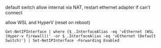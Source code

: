 default switch allow internat via NAT, restart ethernet adapter if can't connect

allow WSL and HyperV (reset on reboot)

```
Get-NetIPInterface | where {$_.InterfaceAlias -eq 'vEthernet (WSL (Hyper-v firewall))' -or $_.InterfaceAlias -eq 'vEthernet (Default Switch)'} | Set-NetIPInterface -Forwarding Enabled
```
